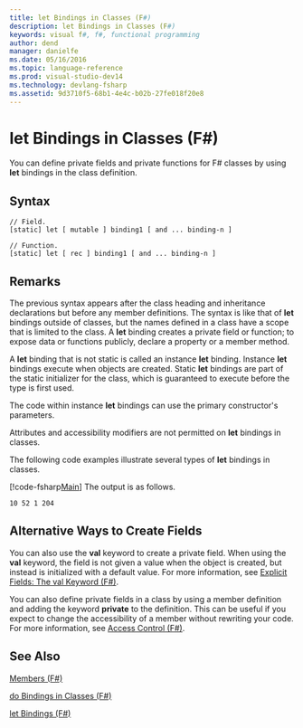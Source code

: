 ```yaml
---
title: let Bindings in Classes (F#)
description: let Bindings in Classes (F#)
keywords: visual f#, f#, functional programming
author: dend
manager: danielfe
ms.date: 05/16/2016
ms.topic: language-reference
ms.prod: visual-studio-dev14
ms.technology: devlang-fsharp
ms.assetid: 9d3710f5-68b1-4e4c-b02b-27fe018f20e8 
---
```


# let Bindings in Classes (F#)

You can define private fields and private functions for F# classes by using **let** bindings in the class definition.


## Syntax

```
// Field.
[static] let [ mutable ] binding1 [ and ... binding-n ]

// Function.
[static] let [ rec ] binding1 [ and ... binding-n ]
```

## Remarks
The previous syntax appears after the class heading and inheritance declarations but before any member definitions. The syntax is like that of **let** bindings outside of classes, but the names defined in a class have a scope that is limited to the class. A **let** binding creates a private field or function; to expose data or functions publicly, declare a property or a member method.

A **let** binding that is not static is called an instance **let** binding. Instance **let** bindings execute when objects are created. Static **let** bindings are part of the static initializer for the class, which is guaranteed to execute before the type is first used.

The code within instance **let** bindings can use the primary constructor's parameters.

Attributes and accessibility modifiers are not permitted on **let** bindings in classes.

The following code examples illustrate several types of **let** bindings in classes.

[!code-fsharp[Main](snippets/fslangref1/snippet3001.fs)]
    The output is as follows.

```
10 52 1 204
```

## Alternative Ways to Create Fields
You can also use the **val** keyword to create a private field. When using the **val** keyword, the field is not given a value when the object is created, but instead is initialized with a default value. For more information, see [Explicit Fields: The val Keyword &#40;F&#35;&#41;](Explicit-Fields-The-val-Keyword-%5BFSharp%5D.md).

You can also define private fields in a class by using a member definition and adding the keyword **private** to the definition. This can be useful if you expect to change the accessibility of a member without rewriting your code. For more information, see [Access Control &#40;F&#35;&#41;](Access-Control-%5BFSharp%5D.md).


## See Also
[Members &#40;F&#35;&#41;](Members-%5BFSharp%5D.md)

[do Bindings in Classes &#40;F&#35;&#41;](do-Bindings-in-Classes-%5BFSharp%5D.md)

[let Bindings &#40;F&#35;&#41;](let-Bindings-%5BFSharp%5D.md)


